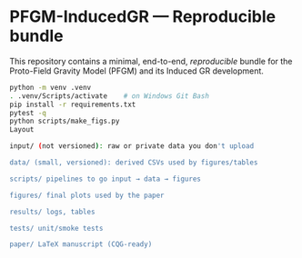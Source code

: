 # PFGM-InducedGR — Reproducible bundle

This repository contains a minimal, end-to-end, *reproducible* bundle for the
Proto-Field Gravity Model (PFGM) and its Induced GR development.
```bash
python -m venv .venv
. .venv/Scripts/activate    # on Windows Git Bash
pip install -r requirements.txt
pytest -q
python scripts/make_figs.py
Layout

input/ (not versioned): raw or private data you don't upload

data/ (small, versioned): derived CSVs used by figures/tables

scripts/ pipelines to go input → data → figures

figures/ final plots used by the paper

results/ logs, tables

tests/ unit/smoke tests

paper/ LaTeX manuscript (CQG-ready)
